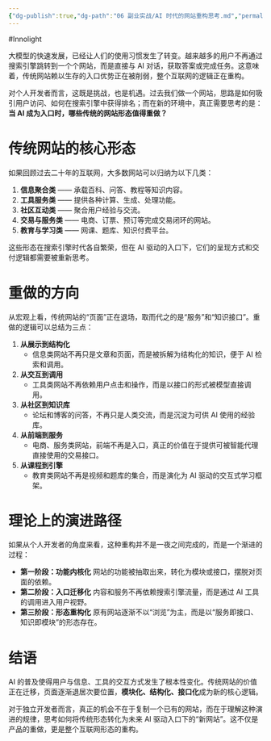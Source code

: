```yaml
---
{"dg-publish":true,"dg-path":"06 副业实战/AI 时代的网站重构思考.md","permalink":"/06 副业实战/AI 时代的网站重构思考/","created":"2025-09-10T23:08:56.509+08:00","updated":"2025-09-10T23:10:51.651+08:00"}
---
```


#Innolight

大模型的快速发展，已经让人们的使用习惯发生了转变。越来越多的用户不再通过搜索引擎跳转到一个个网站，而是直接与 AI 对话，获取答案或完成任务。这意味着，传统网站赖以生存的入口优势正在被削弱，整个互联网的逻辑正在重构。

对个人开发者而言，这既是挑战，也是机遇。过去我们做一个网站，思路是如何吸引用户访问、如何在搜索引擎中获得排名；而在新的环境中，真正需要思考的是：**当 AI 成为入口时，哪些传统的网站形态值得重做？**

# 传统网站的核心形态

如果回顾过去二十年的互联网，大多数网站可以归纳为以下几类：

1. **信息聚合类** —— 承载百科、问答、教程等知识内容。
2. **工具服务类** —— 提供各种计算、生成、处理功能。
3. **社区互动类** —— 聚合用户经验与交流。
4. **交易与服务类** —— 电商、订票、预订等完成交易闭环的网站。
5. **教育与学习类** —— 网课、题库、知识付费平台。

这些形态在搜索引擎时代各自繁荣，但在 AI 驱动的入口下，它们的呈现方式和交付逻辑都需要被重新思考。

# 重做的方向

从宏观上看，传统网站的“页面”正在退场，取而代之的是“服务”和“知识接口”。重做的逻辑可以总结为三点：

1. **从展示到结构化**
    - 信息类网站不再只是文章和页面，而是被拆解为结构化的知识，便于 AI 检索和调用。
2. **从交互到调用**
    - 工具类网站不再依赖用户点击和操作，而是以接口的形式被模型直接调用。
3. **从社区到知识库**
    - 论坛和博客的问答，不再只是人类交流，而是沉淀为可供 AI 使用的经验库。
4. **从前端到服务**
    - 电商、服务类网站，前端不再是入口，真正的价值在于提供可被智能代理直接使用的交易接口。
5. **从课程到引擎**
    - 教育类网站不再是视频和题库的集合，而是演化为 AI 驱动的交互式学习框架。

# 理论上的演进路径

如果从个人开发者的角度来看，这种重构并不是一夜之间完成的，而是一个渐进的过程：

- **第一阶段：功能内核化**
    网站的功能被抽取出来，转化为模块或接口，摆脱对页面的依赖。
- **第二阶段：入口迁移化**
    内容和服务不再依赖搜索引擎流量，而是通过 AI 工具的调用进入用户视野。
- **第三阶段：形态重构化**
    原有网站逐渐不以“浏览”为主，而是以“服务即接口、知识即模块”的形态存在。

# 结语
  
AI 的普及使得用户与信息、工具的交互方式发生了根本性变化。传统网站的价值正在迁移，页面逐渐退居次要位置，**模块化、结构化、接口化**成为新的核心逻辑。

对于独立开发者而言，真正的机会不在于复制一个已有的网站，而在于理解这种演进的规律，思考如何将传统形态转化为未来 AI 驱动入口下的“新网站”。这不仅是产品的重做，更是整个互联网形态的重构。
